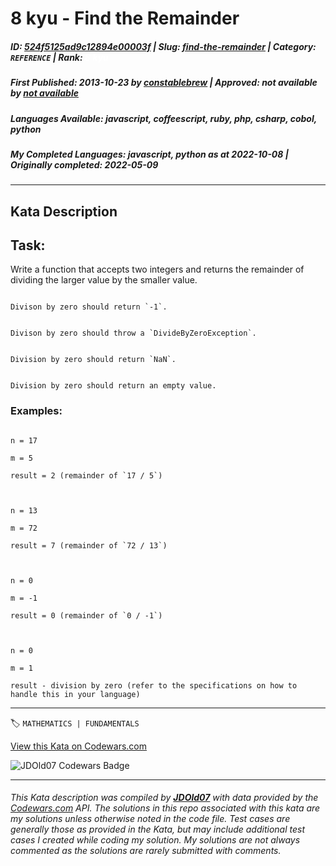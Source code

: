 # 8 kyu - Find the Remainder

##### **ID**: [524f5125ad9c12894e00003f](https://www.codewars.com/kata/524f5125ad9c12894e00003f) | **Slug**: [find-the-remainder](https://www.codewars.com/kata/524f5125ad9c12894e00003f) | **Category**: `REFERENCE` | **Rank**: <span style="color:white">8 kyu</span>

##### **First Published**: 2013-10-23 ***by*** [constablebrew](https://www.codewars.com/users/constablebrew) | **Approved**: *not available* ***by*** [*not available*](*https://www.codewars.com*)

##### **Languages Available**: javascript, coffeescript, ruby, php, csharp, cobol, python

##### **My Completed Languages**: javascript, python ***as at*** 2022-10-08 | **Originally completed**: 2022-05-09

---

## Kata Description


## Task:



Write a function that accepts two integers and returns the remainder of dividing the larger value by the smaller value.



```if:cobol

Divison by zero should return `-1`. 

```



```if:csharp

Divison by zero should throw a `DivideByZeroException`. 

```



```if:coffeescript,javascript

Division by zero should return `NaN`.

```



```if:php,python,ruby

Division by zero should return an empty value.

```



### Examples:



```

n = 17

m = 5

result = 2 (remainder of `17 / 5`)



n = 13

m = 72

result = 7 (remainder of `72 / 13`)



n = 0

m = -1

result = 0 (remainder of `0 / -1`)



n = 0

m = 1

result - division by zero (refer to the specifications on how to handle this in your language)

```

---


🏷 `MATHEMATICS | FUNDAMENTALS`


[View this Kata on Codewars.com](https://www.codewars.com/kata/524f5125ad9c12894e00003f)

![](https://www.codewars.com/users/jdold07/badges/large "JDOld07 Codewars Badge")

---

###### *This Kata description was compiled by [**JDOld07**](https://tpstech.dev) with data provided by the [Codewars.com](https://www.codewars.com) API.  The solutions in this repo associated with this kata are my solutions unless otherwise noted in the code file.  Test cases are generally those as provided in the Kata, but may include additional test cases I created while coding my solution.  My solutions are not always commented as the solutions are rarely submitted with comments.*
